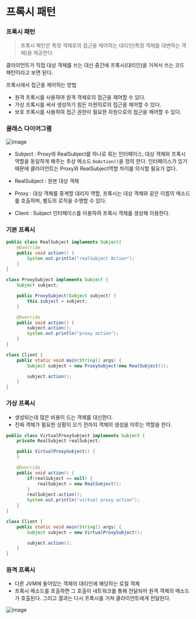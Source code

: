 # 프록시 패턴

### 프록시 패턴

> 프록시 패턴은 특정 객체로의 접근을 제어하는 대리인(특정 객체를 대변하는 객체)을 제공한다.

클라이언트가 직접 대상 객체를 쓰는 대신 중간에 프록시(대리인)을 거쳐서 쓰는 코드 패턴이라고 보면 된다.

프록시에서 접근을 제어하는 방법 
* 원격 프록시를 사용하여 원격 객체로의 접근을 제어할 수 있다.
* 가상 프록시를 써서 생성하기 힘든 자원의로의 접근을 제어할 수 있다.
* 보호 프록시를 사용하여 접근 권한이 필요한 자원으로의 접근을 제어할 수 있다.


### 클래스 다이어그램
![image](https://github.com/Learning-Is-Vital-In-Development/23-13-DesignPattern/assets/96187152/6656320c-17d2-4faa-856c-af8826c81fdd)

* Subject : Proxy와 RealSubject를 하나로 묶는 인터페이스, 대상 객체와 프록시 역할을 동일하게 해주는 추상 메소드 `DoAction()`을 정의 한다. 인터페이스가 있기 때문에 클라이언트는 Proxy와 RealSubject역할 차이를 의식할 필요가 없다.

* RealSubject : 원본 대상 객체
* Proxy : 대상 객체를 중계할 대리자 역할, 프록시는 대상 객체와 같은 이름의 메소드를 호출하며, 별도의 로직을 수행할 수 있다.
* Client : Subject 인터페이스를 이용하여 프록시 객체를 생성해 이용한다.

### 기본 프록시

```java
public class RealSubject implements Subject{
    @Override
    public void action() {
        System.out.println("realSubject Action");
    }
}

class ProxySubject implements Subject {
    Subject subject;

    public ProxySubject(Subject subject) {
        this.subject = subject;
    }

    @Override
    public void action() {
        subject.action();
        System.out.println("proxy action");
    }
}

class Client {
    public static void main(String[] args) {
        Subject subject = new ProxySubject(new RealSubject());

        subject.action();
    }
}
```

### 가상 프록시
* 생성되는데 많은 비용이 드는 객체를 대신한다.
* 진짜 객체가 필요한 상황이 오기 전까지 객체의 생성을 미루는 역할을 한다.

```java
public class VirtualProxySubject implements Subject {
    private RealSubject realSubject;

    public VirtualProxySubject() {
    }

    @Override
    public void action() {
        if(realSubject == null) {
            realSubject = new RealSubject();
        }
        realSubject.action();
        System.out.println("virtual proxy action");
    }
}

class Client {
    public static void main(String[] args) {
        Subject subject = new VirtualProxySubject();

        subject.action();
    }
}
```

### 원격 프록시

* 다른 JVM에 들어있는 객체의 대리인에 해당하는 로컬 객체
* 프록시 메소드를 호출하면 그 호출이 네트워크를 통해 전달되어 원격 객체의 메소드가 호출된다. 그리고 결과는 다시 프록시를 거쳐 클라이언트에게 전달된다.

![image](https://github.com/Learning-Is-Vital-In-Development/23-13-DesignPattern/assets/96187152/717ec131-f4f9-450f-9b87-bec9d0eb5e58)